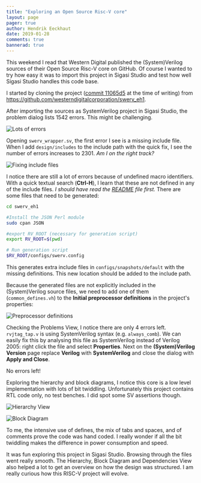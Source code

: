 ```yaml
---
title: "Exploring an Open Source Risc-V core"
layout: page
pager: true
author: Hendrik Eeckhaut
date: 2019-01-28
comments: true
bannerad: true
---
```


This weekend I read that Western Digital published the (System)Verilog sources of their Open Source Risc-V core on GitHub. Of course I wanted to try how easy it was to import this project in Sigasi Studio and test how well Sigasi Studio handles this code base.

I started by cloning the project ([commit 11065d5](https://github.com/westerndigitalcorporation/swerv_eh1/commit/11065d5bb7e8b7aa20cf7d8cb22b767b153f513c) at the time of writing) from
<https://github.com/westerndigitalcorporation/swerv_eh1>.

After importing the sources as SystemVerilog project in Sigasi Studio, the problem dialog lists 1542 errors. This might be challenging.

![Lots of errors](/img/tech/swerv_riscv/errors.png)

Opening `swerv_wrapper.sv`, the first error I see is a missing include file. When I add `design/includes` to the include path with the quick fix, I see the number of errors increases to 2301. *Am I on the right track?*

![Fixing include files](/img/tech/swerv_riscv/quickfix_include.png)

I notice there are still a lot of errors because of undefined macro identifiers. With a quick textual search (**Ctrl-H**), I learn that these are not defined in any of the include files. *I should have read the [README](https://github.com/westerndigitalcorporation/swerv_eh1/blob/11065d5bb7e8b7aa20cf7d8cb22b767b153f513c/README.md) file first.* There are some files that need to be generated:

```bash
cd swerv_eh1

#Install the JSON Perl module
sudo cpan JSON

#export RV_ROOT (necessary for generation script)
export RV_ROOT=$(pwd)

# Run generation script
$RV_ROOT/configs/swerv.config
```

This generates extra include files in `configs/snapshots/default` with the missing definitions.
This new location should be added to the include path.

Because the generated files are not explicitly included in the (System)Verilog source files, we need to add one of them (`common_defines.vh`) to the **Initial preprocessor definitions** in the project's properties:

![Preprocessor definitions](/img/tech/swerv_riscv/include_paths.png)

Checking the Problems View, I notice there are only 4 errors left. `rvjtag_tap.v` is using SystemVerilog syntax (e.g. `always_comb`).
We can easily fix this by analysing this file as SystemVerilog instead of Verilog 2005: right click the file and select **Properties**. Next on the **(System)Verilog Version** page replace **Verilog** with **SystemVerilog** and close the dialog with **Apply and Close**.

No errors left!

Exploring the hierarchy and block diagrams, I notice this core is a low level implementation with lots of bit twiddling. Unfortunately this project contains RTL code only, no test benches. I did spot some SV assertions though.

![Hierarchy View](/img/tech/swerv_riscv/hierarchy.png)

![Block Diagram](/img/tech/swerv_riscv/block_diagram.png)

To me, the intensive use of defines, the mix of tabs and spaces, and of comments prove the code was hand coded. I really wonder if all the bit twiddling makes the difference in power consumption and speed.

It was fun exploring this project in Sigasi Studio. Browsing through the files went really smooth. The Hierarchy, Block Diagram and Dependencies View also helped a lot to get an overview on how the design was structured. I am really curious how this RISC-V project will evolve.